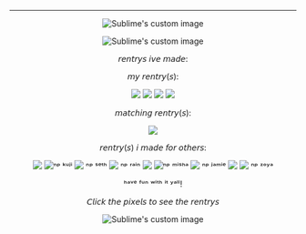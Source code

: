 ---

<p align="center">
  <img src="https://64.media.tumblr.com/2beed716bd02bd9a2be96b577e773e70/6c4e914f0ab02e3a-c2/s640x960/8a02e9e7c9897d35d6ff2fe4067c04ab0e1152f1.pnj" alt="Sublime's custom image"/>
</p>


  
<p align="center">
  <img src="https://64.media.tumblr.com/c6b8f0a7ba57aeb8bd5bd0f6f5e981e1/6c4e914f0ab02e3a-52/s400x600/a9c53f498015505927bffa01f7185eff3b69c6cd.pnj" alt="Sublime's custom image"/>
</p>

<div align="center">𝘳𝘦𝘯𝘵𝘳𝘺𝘴 𝘪𝘷𝘦 𝘮𝘢𝘥𝘦:

𝘮𝘺 𝘳𝘦𝘯𝘵𝘳𝘺(𝘴):

[![](https://64.media.tumblr.com/02a89f8f33d116682a7e0ee53e78a4b2/7b43ae899b7504d8-64/s75x75_c1/52d1a469a4aa4578039324276b2e790d2f5cc91d.gifv)](https://rentry.co/FurinaTheFontaine)
[![](https://64.media.tumblr.com/c38209de613a00ae5770d013e6735edc/f550c28c5f78d19a-e7/s75x75_c1/5e739c5388a347b29a63243949a33954176908bf.gifv)](https://rentry.co/aventthefountain)
[![](https://64.media.tumblr.com/0d5dfeb91ee81c72aa6749349dc8db01/d9a333d859a5147e-7d/s75x75_c1/c8730e6378f0e518b8fddb8d5e6ad9333388b636.gifv)](https://rentry.co/marchthefontain)
[![](https://64.media.tumblr.com/af084257733df3b120d2cdd681b82335/8f2c33dff79370d2-6c/s75x75_c1/bd52427435efa40f87b336c331218174370378fd.gifv)](https://rentry.co/Kianathefontain)

𝘮𝘢𝘵𝘤𝘩𝘪𝘯𝘨 𝘳𝘦𝘯𝘵𝘳𝘺(𝘴):

[![](https://64.media.tumblr.com/3ca64d5a6ded6c3268ae6d45b4f54845/2fd1781c280245c1-06/s75x75_c1/cc06f5f23b37d1468a29a77083271c5cceb46f0e.gifv)](https://rentry.co/Divination_Commission)

𝘳𝘦𝘯𝘵𝘳𝘺(𝘴) 𝘪 𝘮𝘢𝘥𝘦 𝘧𝘰𝘳 𝘰𝘵𝘩𝘦𝘳𝘴:

[![](https://64.media.tumblr.com/60d0195f0814c3a1d1816a9979404c20/04dfb8c512e3f807-27/s75x75_c1/aecd8d1ef41507106b2cb69b5f7a479d8f6c4029.gifv)](https://rentry.co/kujihehe)
[![](https://64.media.tumblr.com/845e1b3fec1b08d6470842f26e0794ab/4ebe151b092f0f90-03/s75x75_c1/49b7be3d8b52b6cf84a8f65d4df5a50305505492.gifv)](https://rentry.co/Th3Kxka)ⁿᵖ ᵏᵘʲⁱ
[![](https://64.media.tumblr.com/c4b6e200bba83c8499694357c5fdd768/30b158152b64b0f7-ea/s75x75_c1/8d55cc4379109493bc5984b41e3416ba6df7adc1.gifv)](https://rentry.co/sethrentrywow) ⁿᵖ ˢᵉᵗʰ
[![](https://64.media.tumblr.com/898dd259b5bfe749b37fb2961204a5b6/346ba69c2feb4339-7b/s75x75_c1/9df7d1d616070c446fbca32a1f4b41e6308b5307.gifv)](https://rentry.co/Rainleaf22) ⁿᵖ ʳᵃⁱⁿ
[![](https://64.media.tumblr.com/974e67db6d4b8fb2bd7dc5c884e7ff76/3c2c210dbc46ea24-72/s75x75_c1/999ac53bd3908424368046bc21e6b081a7cdb92d.gifv)](https://rentry.co/Mishdust)
[![](https://64.media.tumblr.com/745ce0a0a7feb2d9868cba7f4e2d2b05/5b6f75a9fd65b017-d9/s75x75_c1/45a0f3dd435bea9e340c9f732265c2c944eeaea0.gifv)](https://rentry.co/ThatOneTherian)ⁿᵖ ᵐⁱˢʰᵃ
[![](https://64.media.tumblr.com/3443d282e1bbf2115021445057754968/7ff15572939cc448-d0/s75x75_c1/5f142c02375aea7ddc2bc87ed18f1c645c26fad1.gifv)](https://rentry.co/jamierentr) ⁿᵖ ʲᵃᵐⁱᵉ
[![](https://64.media.tumblr.com/5c22f669fa5b54deba6738b30e318604/677352c2cfecb1b5-f2/s75x75_c1/6efd6f80160dc0da5ad871a208c9d5df8ca57d60.gifv)](https://rentry.co/Alicefpeofficial)
[![](https://64.media.tumblr.com/7b23c4e312dfe56a7038549555ad9c5d/09b0656ab042c182-e2/s75x75_c1/e7c47126bce8737d2754af6066ccc4409489de9e.gifv)](https://rentry.co/ZoyaALICE) ⁿᵖ ᶻᵒʸᵃ

 ʰᵃᵛᵉ ᶠᵘⁿ ʷⁱᵗʰ ⁱᵗ ʸᵃˡˡ!
 
𝘊𝘭𝘪𝘤𝘬 𝘵𝘩𝘦 𝘱𝘪𝘹𝘦𝘭𝘴 𝘵𝘰 𝘴𝘦𝘦 𝘵𝘩𝘦 𝘳𝘦𝘯𝘵𝘳𝘺𝘴
<p align="center">
  <img src="https://64.media.tumblr.com/c6eb80af3536b995611765d0212fd2a4/8bdb1cd3529624d0-b9/s100x200/3f2d46cec573260c9ce75a8c45c04095ace89462.pnj" alt="Sublime's custom image"/>
</p>
